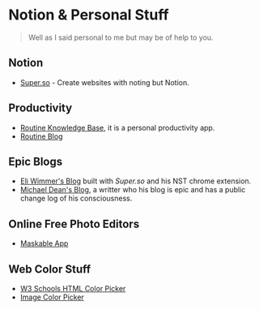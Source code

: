 # Notion & Personal Stuff

> Well as I said personal to me but may be of help to you.

## Notion

- [Super.so](https://super.so/) - Create websites with noting but Notion.

## Productivity

- [Routine Knowledge Base](https://base.routine.co/), it is a personal productivity app.
- [Routine Blog](https://www.routine.co/blog)

## Epic Blogs

- [Eli Wimmer's Blog](https://eliwimmer.com/) built with *Super.so* and his NST chrome extension.
- [Michael Dean's Blog](https://michaeldean.site/), a writter who his blog is epic and has a public change log of his consciousness.

## Online Free Photo Editors

- [Maskable App](https://maskable.app/editor)

## Web Color Stuff

- [W3 Schools HTML Color Picker](https://www.w3schools.com/colors/colors_picker.asp)
- [Image Color Picker](https://imagecolorpicker.com/en)
